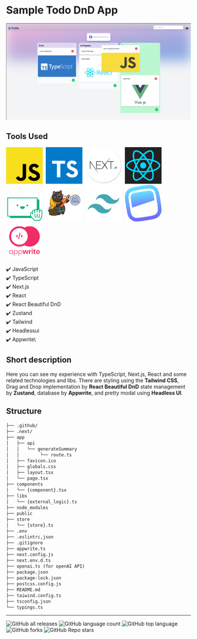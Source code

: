 # Sample Todo DnD App

![](./presentation/main.jpg)

## Tools Used

<img src="./presentation/js.png" width="100" height="100" />&nbsp;
<img src="./presentation/ts.svg" width="100" height="100" />&nbsp;
<img src="./presentation/next.webp" width="100" height="100" />&nbsp;
<img src="./presentation/react.png" width="100" height="100" />&nbsp;
<img src="./presentation/react-dnd.png" width="100" height="68.55" />&nbsp;
<img src="./presentation/zustand.png" width="100" height="100" />&nbsp;
<img src="./presentation/tailwind.svg" width="100" height="100" />&nbsp;
<img src="./presentation/headlessui.png" width="100" height="100" />&nbsp;
<img src="./presentation/appwrite.svg" width="100" height="100" />

✔️ JavaScript\
✔️ TypeScript\
✔️ Next.js\
✔️ React\
✔️ React Beautiful DnD\
✔️ Zustand\
✔️ Tailwind\
✔️ Headlessui\
✔️ Appwrite\

## Short description

Here you can see my experience with TypeScript, Next.js, React and some related technologies and libs. There are styling using the **Tailwind CSS**, Drag and Drop implementation by **React Beautiful DnD** state management by **Zustand**, database by **Appwrite**, and pretty modal using **Headless UI**.

## Structure
```
├── .github/
├── .next/
├── app
│   ├── api
│   │   └── generateSummary
│   │        └── route.ts
│   ├── favicon.ico
│   ├── globals.css
│   ├── layout.tsx
│   └── page.tsx
├── components
│   └── {component}.tsx
├── libs
│   └── {external_logic}.ts
├── node_modules
├── public
├── store
│   └── {store}.ts
├── .env
├── .eslintrc,json
├── .gitignore
├── appwrite.ts
├── next.config.js
├── next.env.d.ts
├── openai.ts (for openAI API)
├── package.json
├── package-lock.json
├── postcss.config.js
├── README.md
├── taiwind.config.ts
├── tsconfig.json
└── typings.ts
```
---
![GitHub all releases](https://img.shields.io/github/downloads/Andrey-Sivak/react-ts-next-todo-app/total)
![GitHub language count](https://img.shields.io/github/languages/count/Andrey-Sivak/react-ts-next-todo-app)
![GitHub top language](https://img.shields.io/github/languages/top/Andrey-Sivak/react-ts-next-todo-app?color=yellow)
![GitHub forks](https://img.shields.io/github/forks/Andrey-Sivak/react-ts-next-todo-app?style=social)
![GitHub Repo stars](https://img.shields.io/github/stars/Andrey-Sivak/react-ts-next-todo-app?style=social)
